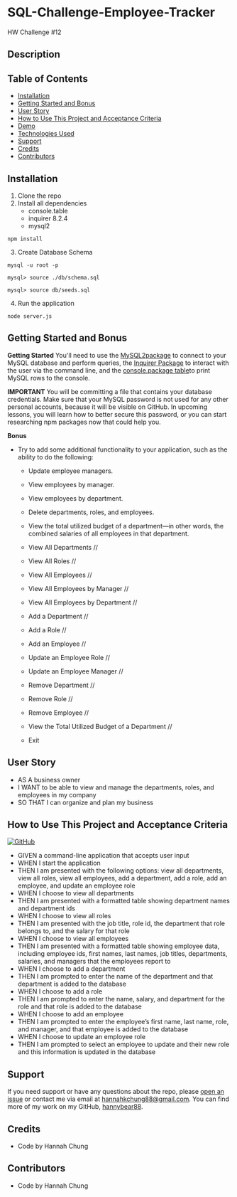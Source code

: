 # SQL-Challenge-Employee-Tracker
HW Challenge #12

## Description
<!-- For this challenge we had to create an application called Note Taker that can be used to write and save notes. This application will use an Express.js back end and will save and retrieve note data from a JSON file.

The application’s front end has already been created and provided by UCSD Coding Bootcamp. It's our job to build the back end, connect the two, and then deploy the entire application to Heroku.

It was challenging to build the back-end and connect it to the front-end. Even though it was challenging, it was quite enjoyable. I like making notes to myself because it helps me with reminding myself what I have coming up, what I need to do for the day, week, any events that are coming up, and etc. Another challenge I ran into was figuring out how to deploy it onto Heroku. It had failed which was frustrating because it was working fine everywhere else. I finally was able to figure it out.

 I had successfully deployed the app on Heroku, the app has no errors in the console, and there are no errors in the app itself.  -->

## Table of Contents
* [Installation](#installation)
* [Getting Started and Bonus](#Getting-Started-and-Bonus)
* [User Story](#User-Story)
* [How to Use This Project and Acceptance Criteria](#How-to-Use-This-Project-and-Acceptance-Criteria)
* [Demo](#Demo)
* [Technologies Used](#Technologies-Used)
* [Support](#Support)
* [Credits](#Credits)
* [Contributors](#Contributors)


## Installation
1. Clone the repo
2. Install all dependencies
    - console.table
    - inquirer 8.2.4
    -  mysql2
`````
npm install
`````
3. Create Database Schema
`````
mysql -u root -p
`````
`````
mysql> source ./db/schema.sql
`````
`````
mysql> source db/seeds.sql
`````
4. Run the application 
`````
node server.js
`````

## Getting Started and Bonus

**Getting Started**
You'll need to use the [MySQL2package](https://www.npmjs.com/package/mysql2) to connect to your MySQL database and perform queries, the [Inquirer Package](https://www.npmjs.com/package/mysql2) to interact with the user via the command line, and the [console.package table](https://www.npmjs.com/package/console.table)to print MySQL rows to the console. 

**IMPORTANT**
You will be committing a file that contains your database credentials. Make sure that your MySQL password is not used for any other personal accounts, because it will be visible on GitHub. In upcoming lessons, you will learn how to better secure this password, or you can start researching npm packages now that could help you.

**Bonus**

- Try to add some additional functionality to your application, such as the ability to do the following:

    * Update employee managers.

    * View employees by manager.

    * View employees by department.

    * Delete departments, roles, and employees.

    * View the total utilized budget of a department—in other words, the combined salaries of all employees in that department.

    * View All Departments //
    * View All Roles //
    * View All Employees //
    * View All Employees by Manager //
    * View All Employees by Department //
    * Add a Department //
    * Add a Role //
    * Add an Employee //
    * Update an Employee Role //
    * Update an Employee Manager //
    * Remove Department //
    * Remove Role //
    * Remove Employee //
    * View the Total Utilized Budget of a Department //
    * Exit

## User Story
- AS A business owner
- I WANT to be able to view and manage the departments, roles, and employees in my company
- SO THAT I can organize and plan my business


## How to Use This Project and Acceptance Criteria

[![GitHub](https://img.shields.io/badge/github-%23121011.svg?style=for-the-badge&logo=github&logoColor=white)](https://github.com/hannybear88/SQL-Challenge-Employee-Tracker)
<!-- Click on the button below to be directed straight to the Heroku deployed application -->

<!-- [![Deploy](https://www.herokucdn.com/deploy/button.svg)](https://expressjs-challenge-note-taker.herokuapp.com/) -->


- GIVEN a command-line application that accepts user input
- WHEN I start the application
- THEN I am presented with the following options: view all departments, view all roles, view all employees, add a department, add a role, add an employee, and update an employee role
- WHEN I choose to view all departments
- THEN I am presented with a formatted table showing department names and department ids
- WHEN I choose to view all roles
- THEN I am presented with the job title, role id, the department that role belongs to, and the salary for that role
- WHEN I choose to view all employees
- THEN I am presented with a formatted table showing employee data, including employee ids, first names, last names, job titles, departments, salaries, and managers that the employees report to
- WHEN I choose to add a department
- THEN I am prompted to enter the name of the department and that department is added to the database
- WHEN I choose to add a role
- THEN I am prompted to enter the name, salary, and department for the role and that role is added to the database
- WHEN I choose to add an employee
- THEN I am prompted to enter the employee’s first name, last name, role, and manager, and that employee is added to the database
- WHEN I choose to update an employee role
- THEN I am prompted to select an employee to update and their new role and this information is updated in the database
 

<!-- ## Demo 
Screenshots

**Landing Page Screenshot**
![Landing Page Screenshot](/public/assets/images/landing_page_screenshot.png)

**Note Taker Screenshots**

![Note Taker Screenshot 1](/public/assets/images/Note_Taker_Screenshot_1.png)

![Note Taker Screenshot 2](/public/assets/images/Note_Taker_Screenshot_2.png)

![Note Taker Screenshot 3](/public/assets/images/Note_Taker_Screenshot_3.png) -->

<!-- ## Technologies Used

![Technologies](https://img.shields.io/badge/JavaScript-F7DF1E?style=for-the-badge&logo=javascript&logoColor=black)
![Technologies](https://img.shields.io/badge/-OOP-red)
![Technologies](https://img.shields.io/badge/-JSON-blue)
![Technologies](https://img.shields.io/badge/-Node.js-339933?logo=Node.js&logoColor=white)
![Technologies](https://img.shields.io/badge/-npm-CB3837?logo=npm&logoColor=white)
![Technologies](https://img.shields.io/badge/-Express-blueviolet)
![Technologies](https://img.shields.io/badge/UUID-orange)
![Technologies](https://img.shields.io/badge/-Heroku-grey) -->


## Support 
If you need support or have any questions about the repo, please [open an issue](https://github.com/hannybear88/Node.js-Challenge-Professional-README-Generator/issues) or contact me via email at hannahkchung88@gmail.com. You can find more of my work on my GitHub, [hannybear88](https://github.com/hannybear88/).

## Credits
- Code by Hannah Chung 

## Contributors
- Code by Hannah Chung